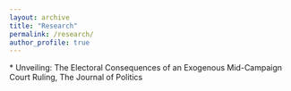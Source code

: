 ```yaml
---
layout: archive
title: "Research"
permalink: /research/
author_profile: true
---
```


\* Unveiling: The Electoral Consequences of an Exogenous Mid-Campaign Court Ruling, The Journal of Politics